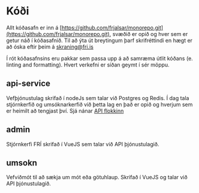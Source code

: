 # Kóði

Allt kóðasafn er inn á [https://github.com/frjalsar/monorepo.git](https://github.com/frjalsar/monorepo.git), svæðið er opið og hver sem er getur náð í kóðasafnið.  Til að ýta út breytingum þarf skrifréttindi en hægt er að óska eftir þeim á skraning@fri.is

Í rót kóðasafnsins eru pakkar sem passa upp á að samræma útlit kóðans (e. linting and formatting). Hvert verkefni er síðan geymt í sér möppu.

## api-service

Vefþjónustulag skrifað í nodeJs sem talar við Postgres og Redis. Í dag tala stjórnkerfið og umsóknarkerfið við þetta lag en það er opið og hverjum sem er heimilt að tengjast því. Sjá nánar [API flokkinn](../api/fyrstu-skref.md)

## admin

Stjórnkerfi FRÍ skrifað í VueJS sem talar við API þjónustulagið.

## umsokn

Vefviðmót til að sækja um mót eða götuhlaup. Skrifað í VueJS og talar við API þjónustulagið.
